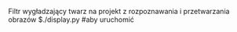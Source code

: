 Filtr wygładzający twarz na projekt z rozpoznawania i przetwarzania obrazów
$./display.py #aby uruchomić
